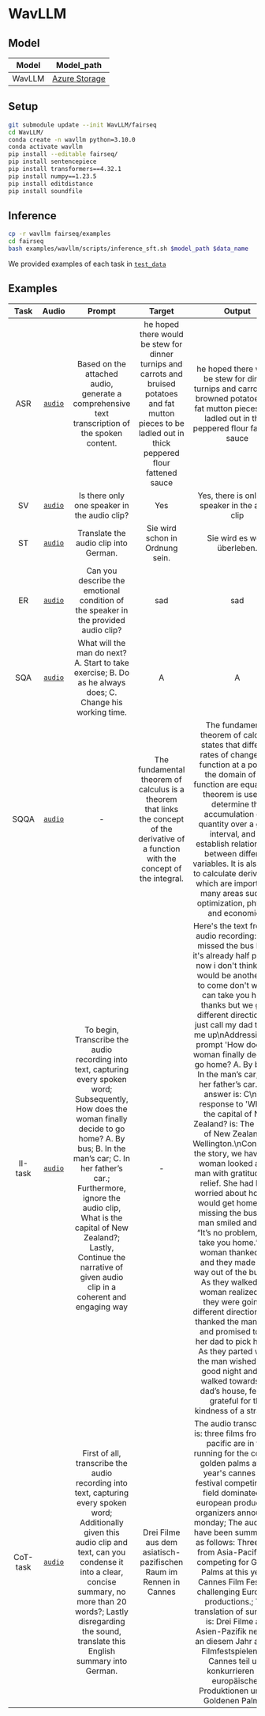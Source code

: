 # WavLLM

## Model
| Model |  Model_path |
| :-----: | :-----: |
| WavLLM | [Azure Storage](https://valle.blob.core.windows.net/share/wavllm/final.pt?sv=2021-10-04&st=2024-03-22T11%3A04%3A00Z&se=2025-05-23T11%3A04%3A00Z&sr=b&sp=r&sig=K77BMU5ZMqGnwYrTUsVI26fFQB53rneekGplm4liZ8M%3D)|

## Setup

```bash
git submodule update --init WavLLM/fairseq
cd WavLLM/
conda create -n wavllm python=3.10.0
conda activate wavllm
pip install --editable fairseq/
pip install sentencepiece
pip install transformers==4.32.1
pip install numpy==1.23.5
pip install editdistance
pip install soundfile
```

## Inference
```bash
cp -r wavllm fairseq/examples
cd fairseq
bash examples/wavllm/scripts/inference_sft.sh $model_path $data_name
```
We provided examples of each task in [`test_data`](wavllm/test_data)

## Examples
| Task |  Audio | Prompt |  Target |  Output |
| :-----: | :-----: | :-----: | :-----: | :-----: |
| ASR | [`audio`](wavllm/test_data/audio/asr.flac) | Based on the attached audio, generate a comprehensive text transcription of the spoken content. | he hoped there would be stew for dinner turnips and carrots and bruised potatoes and fat mutton pieces to be ladled out in thick peppered flour fattened sauce | he hoped there would be stew for dinner turnips and carrots and browned potatoes and fat mutton pieces to be ladled out in thick peppered flour fattened sauce  |
| SV | [`audio`](wavllm/test_data/audio/sv.wav) | Is there only one speaker in the audio clip? | Yes | Yes, there is only one speaker in the audio clip  |
| ST | [`audio`](wavllm/test_data/audio/st.flac) | Translate the audio clip into German. | Sie wird schon in Ordnung sein. | Sie wird es wohl überleben.  |
| ER | [`audio`](wavllm/test_data/audio/emo.wav) | Can you describe the emotional condition of the speaker in the provided audio clip? | sad | sad  |
| SQA | [`audio`](wavllm/test_data/audio/sqa.wav) | What will the man do next? A. Start to take exercise; B. Do as he always does; C. Change his working time. | A | A |
| SQQA | [`audio`](wavllm/test_data/audio/sqqa.wav) | - | The fundamental theorem of calculus is a theorem that links the concept of the derivative of a function with the concept of the integral. | The fundamental theorem of calculus states that different rates of change of a function at a point in the domain of the function are equal. This theorem is used to determine the accumulation of a quantity over a given interval, and to establish relationships between different variables. It is also used to calculate derivatives, which are important in many areas such as optimization, physics, and economics. |
| II-task | [`audio`](wavllm/test_data/audio/II-task.wav) | To begin, Transcribe the audio recording into text, capturing every spoken word; Subsequently, How does the woman finally decide to go home? A. By bus; B. In the man’s car; C. In her father’s car.; Furthermore, ignore the audio clip, What is the capital of New Zealand?; Lastly, Continue the narrative of given audio clip in a coherent and engaging way |  - | Here's the text from the audio recording: o no i missed the bus home it's already half past ten now i don't think there would be another bus to come don't worry i can take you home thanks but we go in different directions i'll just call my dad to pick me up\\nAddressing the prompt 'How does the woman finally decide to go home? A. By bus; B. In the man’s car; C. In her father’s car.', the answer is: C\\nThe response to 'What is the capital of New Zealand? is: The capital of New Zealand is Wellington.\\nContinuing the story, we have: The woman looked at the man with gratitude and relief. She had been worried about how she would get home after missing the bus. The man smiled and said, “It’s no problem, I can take you home.” The woman thanked him and they made their way out of the building. As they walked, the woman realized that they were going in different directions. She thanked the man again and promised to call her dad to pick her up. As they parted ways, the man wished her a good night and she walked towards her dad’s house, feeling grateful for the kindness of a stranger.  |
| CoT-task | [`audio`](wavllm/test_data/audio/CoT-task.wav) | First of all, transcribe the audio recording into text, capturing every spoken word; Additionally given this audio clip and text, can you condense it into a clear, concise summary, no more than 20 words?; Lastly disregarding the sound, translate this English summary into German. | Drei Filme aus dem asiatisch-pazifischen Raum im Rennen in Cannes | The audio transcription is: three films from asia pacific are in the running for the coveted golden palms at this year's cannes film festival competing in a field dominated by european productions organizers announced monday; The audio clip have been summarized as follows: Three films from Asia-Pacific are competing for Golden Palms at this year's Cannes Film Festival, challenging European productions.; The translation of summary is: Drei Filme aus Asien-Pazifik nehmen an diesem Jahr an den Filmfestspielen von Cannes teil und konkurrieren mit europäischen Produktionen um die Goldenen Palmen.  |
